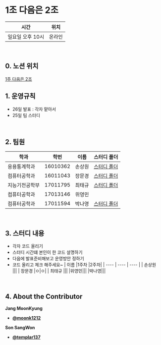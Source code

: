 # 1조 다음은 2조

| 시간 | 위치 |
|----------|------|
| 일요일 오후 10시 | 온라인 | 

<br>

## 0. 노션 위치

[1주 다음은 2조](https://www.notion.so/1-2-69a67019cae2412c9f84f8c44639bab4)

##  1. 운영규칙 
- 26일 발표 : 각자 맡아서
- 25일 팀 스터디
 
 
<br>
 

## 2. 팀원
| 학과 | 학번 | 이름 |스터디 폴더|
| ---- | ---- | ---- |----|
| 응용통계학과     |  16010362    |  손상원   |[스터디 폴더](https://github.com/templar137/AI-/blob/main/AI%20study%20files%26codes)
| 컴퓨터공학과     |  16011043    |  장문경   |[스터디 폴더](https://github.com/moonk1212/sai_study_forder)|
| 지능기전공학부    |  17011795  | 최태규|[스터디 폴더](https://github.com/xhaktmchl/SAI_2020-2_keras_study)|
|컴퓨터공학과|  17013146  | 위영민||
|컴퓨터공학과|  17011594  | 박나영|[스터디 폴더](https://github.com/Raymondgwangryeol/SAI-2nd_Semester.git)|
<br>

## 3. 스터디 내용

- 각자 코드 올리기
- 스터디 시간떄 본인이 한 코드 설명하기 
- 다음에 발표준비해보고 운영방안 정하기 
- 코드 올리고 체크 해주세요~
| 이름  |1주차 |2주차|
| ---- | ---- | ---- |
|  손상원   |||
|  장문경   |ㅇ|ㅇ|
| 최태규    |||
|위영민|||
|박나영|||
<br>
 

## 4. About the Contributor

**Jang MoonKyung**
- [**@moonk1212**](https://github.com/moonk1212)   

**Son SangWon**
- [**@templar137**](https://github.com/templar137)  


